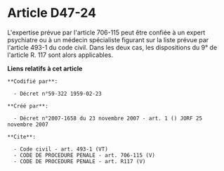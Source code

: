 # Article D47-24

L'expertise prévue par l'article 706-115 peut être confiée à un expert psychiatre ou à un médecin spécialiste figurant sur la
liste prévue par l'article 493-1 du code civil. Dans les deux cas, les dispositions du 9° de l'article R. 117 sont alors
applicables.

**Liens relatifs à cet article**

	**Codifié par**:

	  - Décret n°59-322 1959-02-23

	**Créé par**:

	  - Décret n°2007-1658 du 23 novembre 2007 - art. 1 () JORF 25 novembre 2007

	**Cite**:

	  - Code civil - art. 493-1 (VT)
	  - CODE DE PROCEDURE PENALE - art. 706-115 (V)
	  - CODE DE PROCEDURE PENALE - art. R117 (V)
